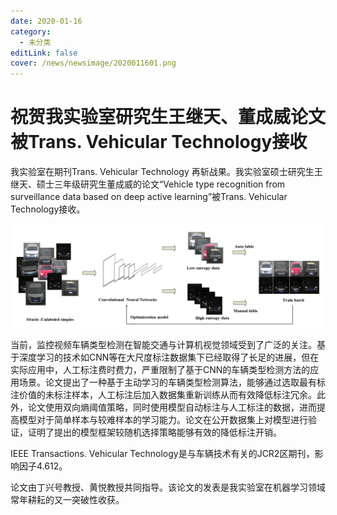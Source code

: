 ```yaml
---
date: 2020-01-16
category:
  - 未分类
editLink: false
cover: /news/newsimage/2020011601.png
---
```



# 祝贺我实验室研究生王继天、董成威论文被Trans. Vehicular Technology接收

我实验室在期刊Trans. Vehicular Technology 再斩战果。我实验室硕士研究生王继天、硕士三年级研究生董成威的论文“Vehicle
type recognition from surveillance data based on deep active learning”被Trans.
Vehicular Technology接收。


<!-- more -->


![](/news/newsimage/2020011601.png)



当前，监控视频车辆类型检测在智能交通与计算机视觉领域受到了广泛的关注。基于深度学习的技术如CNN等在大尺度标注数据集下已经取得了长足的进展，但在实际应用中，人工标注费时费力，严重限制了基于CNN的车辆类型检测方法的应用场景。论文提出了一种基于主动学习的车辆类型检测算法，能够通过选取最有标注价值的未标注样本，人工标注后加入数据集重新训练从而有效降低标注冗余。此外，论文使用双向熵阈值策略，同时使用模型自动标注与人工标注的数据，进而提高模型对于简单样本与较难样本的学习能力。论文在公开数据集上对模型进行验证，证明了提出的模型框架较随机选择策略能够有效的降低标注开销。



IEEE Transactions. Vehicular Technology是与车辆技术有关的JCR2区期刊，影响因子4.612。



论文由丁兴号教授、黄悦教授共同指导。该论文的发表是我实验室在机器学习领域常年耕耘的又一突破性收获。

